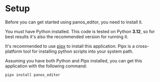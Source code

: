 # Setup

Before you can get started using panos_editor, you need to install it.

You must have Python installed. This code is tested on Python **3.12**, so for best results
it's also the recommended version for running it.

It's recommended to use [pipx](https://github.com/pypa/pipx) to install this application. Pipx is a cross-platform
tool for installing python scripts into your system path.

Assuming you have both Python and Pipx installed, you can get this application with the following
command:

```shell
pipx install panos_editor
```

